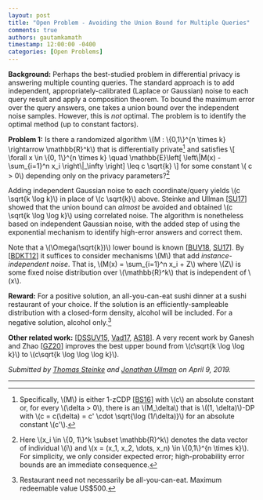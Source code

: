 ```yaml
---
layout: post
title: "Open Problem - Avoiding the Union Bound for Multiple Queries"
comments: true
authors: gautamkamath
timestamp: 12:00:00 -0400
categories: [Open Problems]
---
```


**Background:** Perhaps the best-studied problem in differential privacy is answering multiple counting queries.
The standard approach is to add independent, appropriately-calibrated (Laplace or Gaussian) noise to each query result and apply a composition theorem.
To bound the maximum error over the query answers, one takes a union bound over the independent noise samples.
However, this is *not* optimal.
The problem is to identify the optimal method (up to constant factors).

**Problem 1:** Is there a randomized algorithm \\(M : \\{0,1\\}^{n \times k} \rightarrow \mathbb{R}^k\\) that is differentially private[^1] and satisfies
\\[
\forall x \in \\{0, 1\\}^{n \times k} \quad \mathbb{E}\left[ \left\\|M(x) - \sum_{i=1}^n x_i \right\\|_\infty \right] \leq c \sqrt{k}
\\]
for some constant \\( c > 0\\) depending only on the privacy parameters?[^2]

Adding independent Gaussian noise to each coordinate/query yields \\(c \sqrt{k \log k}\\) in place of \\(c \sqrt{k}\\) above. 
Steinke and Ullman \[[SU17](https://arxiv.org/abs/1501.06095)\] showed that the union bound can *almost* be avoided and obtained \\(c \sqrt{k \log \log k}\\) using correlated noise.
The algorithm is nonetheless based on independent Gaussian noise, with the added step of using the exponential mechanism to identify high-error answers and correct them.

Note that a \\(\Omega(\sqrt{k})\\) lower bound is known \[[BUV18](https://arxiv.org/abs/1311.3158), [SU17](https://arxiv.org/abs/1501.06095)\]. By \[[BDKT12](http://www.cs.utah.edu/~bhaskara/files/privacy.pdf)\] it suffices to consider mechanisms \\(M\\) that add *instance-independent noise*. That is, \\(M(x) = \sum_{i=1}^n x_i + Z\\) where \\(Z\\) is some fixed noise distribution over \\(\mathbb{R}^k\\) that is independent of \\(x\\).

**Reward:** For a positive solution, an all-you-can-eat sushi dinner at a sushi restaurant of your choice.
If the solution is an efficiently-sampleable distribution with a closed-form density, alcohol will be included.
For a negative solution, alcohol only.[^3]

**Other related work:** \[[DSSUV15](https://privacytools.seas.harvard.edu/files/privacytools/files/robust.pdf), [Vad17](https://privacytools.seas.harvard.edu/files/privacytools/files/complexityprivacy_1.pdf), [AS18](https://arxiv.org/abs/1801.09236)\]. 
A very recent work by Ganesh and Zhao \[[GZ20](https://people.eecs.berkeley.edu/~arunganesh/papers/generalizedgaussians.pdf)\] improves the best upper bound from \\(c\sqrt{k \log \log k}\\) to \\(c\sqrt{k \log \log \log k}\\).

_Submitted by [Thomas Steinke](http://www.thomas-steinke.net/) and [Jonathan Ullman](https://www.ccs.neu.edu/home/jullman/) on April 9, 2019._

---

[^1]: Specifically, \\(M\\) is either 1-zCDP [[BS16](https://arxiv.org/abs/1605.02065)] with \\(c\\) an absolute constant or, for every \\(\delta > 0\\), there is an \\(M_\delta\\) that is \\((1, \delta)\\)-DP with \\(c = c(\delta) = c' \cdot \sqrt{\log (1/\delta)}\\) for an absolute constant \\(c'\\).

[^2]: Here \\(x_i \in \\{0, 1\\}^k \subset \mathbb{R}^k\\) denotes the data vector of individual \\(i\\) and \\(x = (x_1, x_2, \dots, x_n) \in \\{0,1\\}^{n \times k}\\). For simplicity, we only consider expected error; high-probability error bounds are an immediate consequence.

[^3]: Restaurant need not necessarily be all-you-can-eat. Maximum redeemable value US$500.
